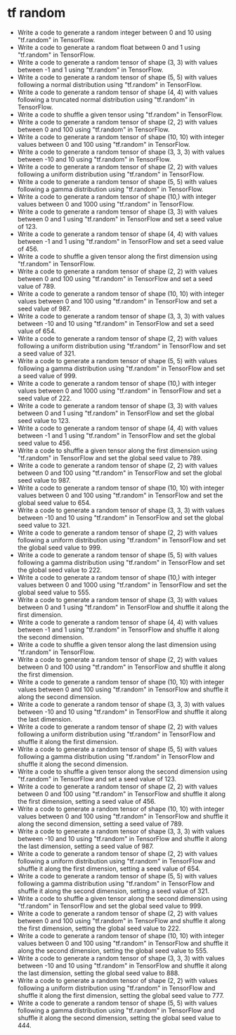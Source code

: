 # tf random

- Write a code to generate a random integer between 0 and 10 using "tf.random" in TensorFlow.
- Write a code to generate a random float between 0 and 1 using "tf.random" in TensorFlow.
- Write a code to generate a random tensor of shape (3, 3) with values between -1 and 1 using "tf.random" in TensorFlow.
- Write a code to generate a random tensor of shape (5, 5) with values following a normal distribution using "tf.random" in TensorFlow.
- Write a code to generate a random tensor of shape (4, 4) with values following a truncated normal distribution using "tf.random" in TensorFlow.
- Write a code to shuffle a given tensor using "tf.random" in TensorFlow.
- Write a code to generate a random tensor of shape (2, 2) with values between 0 and 100 using "tf.random" in TensorFlow.
- Write a code to generate a random tensor of shape (10, 10) with integer values between 0 and 100 using "tf.random" in TensorFlow.
- Write a code to generate a random tensor of shape (3, 3, 3) with values between -10 and 10 using "tf.random" in TensorFlow.
- Write a code to generate a random tensor of shape (2, 2) with values following a uniform distribution using "tf.random" in TensorFlow.
- Write a code to generate a random tensor of shape (5, 5) with values following a gamma distribution using "tf.random" in TensorFlow.
- Write a code to generate a random tensor of shape (10,) with integer values between 0 and 1000 using "tf.random" in TensorFlow.
- Write a code to generate a random tensor of shape (3, 3) with values between 0 and 1 using "tf.random" in TensorFlow and set a seed value of 123.
- Write a code to generate a random tensor of shape (4, 4) with values between -1 and 1 using "tf.random" in TensorFlow and set a seed value of 456.
- Write a code to shuffle a given tensor along the first dimension using "tf.random" in TensorFlow.
- Write a code to generate a random tensor of shape (2, 2) with values between 0 and 100 using "tf.random" in TensorFlow and set a seed value of 789.
- Write a code to generate a random tensor of shape (10, 10) with integer values between 0 and 100 using "tf.random" in TensorFlow and set a seed value of 987.
- Write a code to generate a random tensor of shape (3, 3, 3) with values between -10 and 10 using "tf.random" in TensorFlow and set a seed value of 654.
- Write a code to generate a random tensor of shape (2, 2) with values following a uniform distribution using "tf.random" in TensorFlow and set a seed value of 321.
- Write a code to generate a random tensor of shape (5, 5) with values following a gamma distribution using "tf.random" in TensorFlow and set a seed value of 999.
- Write a code to generate a random tensor of shape (10,) with integer values between 0 and 1000 using "tf.random" in TensorFlow and set a seed value of 222.
- Write a code to generate a random tensor of shape (3, 3) with values between 0 and 1 using "tf.random" in TensorFlow and set the global seed value to 123.
- Write a code to generate a random tensor of shape (4, 4) with values between -1 and 1 using "tf.random" in TensorFlow and set the global seed value to 456.
- Write a code to shuffle a given tensor along the first dimension using "tf.random" in TensorFlow and set the global seed value to 789.
- Write a code to generate a random tensor of shape (2, 2) with values between 0 and 100 using "tf.random" in TensorFlow and set the global seed value to 987.
- Write a code to generate a random tensor of shape (10, 10) with integer values between 0 and 100 using "tf.random" in TensorFlow and set the global seed value to 654.
- Write a code to generate a random tensor of shape (3, 3, 3) with values between -10 and 10 using "tf.random" in TensorFlow and set the global seed value to 321.
- Write a code to generate a random tensor of shape (2, 2) with values following a uniform distribution using "tf.random" in TensorFlow and set the global seed value to 999.
- Write a code to generate a random tensor of shape (5, 5) with values following a gamma distribution using "tf.random" in TensorFlow and set the global seed value to 222.
- Write a code to generate a random tensor of shape (10,) with integer values between 0 and 1000 using "tf.random" in TensorFlow and set the global seed value to 555.
- Write a code to generate a random tensor of shape (3, 3) with values between 0 and 1 using "tf.random" in TensorFlow and shuffle it along the first dimension.
- Write a code to generate a random tensor of shape (4, 4) with values between -1 and 1 using "tf.random" in TensorFlow and shuffle it along the second dimension.
- Write a code to shuffle a given tensor along the last dimension using "tf.random" in TensorFlow.
- Write a code to generate a random tensor of shape (2, 2) with values between 0 and 100 using "tf.random" in TensorFlow and shuffle it along the first dimension.
- Write a code to generate a random tensor of shape (10, 10) with integer values between 0 and 100 using "tf.random" in TensorFlow and shuffle it along the second dimension.
- Write a code to generate a random tensor of shape (3, 3, 3) with values between -10 and 10 using "tf.random" in TensorFlow and shuffle it along the last dimension.
- Write a code to generate a random tensor of shape (2, 2) with values following a uniform distribution using "tf.random" in TensorFlow and shuffle it along the first dimension.
- Write a code to generate a random tensor of shape (5, 5) with values following a gamma distribution using "tf.random" in TensorFlow and shuffle it along the second dimension.
- Write a code to shuffle a given tensor along the second dimension using "tf.random" in TensorFlow and set a seed value of 123.
- Write a code to generate a random tensor of shape (2, 2) with values between 0 and 100 using "tf.random" in TensorFlow and shuffle it along the first dimension, setting a seed value of 456.
- Write a code to generate a random tensor of shape (10, 10) with integer values between 0 and 100 using "tf.random" in TensorFlow and shuffle it along the second dimension, setting a seed value of 789.
- Write a code to generate a random tensor of shape (3, 3, 3) with values between -10 and 10 using "tf.random" in TensorFlow and shuffle it along the last dimension, setting a seed value of 987.
- Write a code to generate a random tensor of shape (2, 2) with values following a uniform distribution using "tf.random" in TensorFlow and shuffle it along the first dimension, setting a seed value of 654.
- Write a code to generate a random tensor of shape (5, 5) with values following a gamma distribution using "tf.random" in TensorFlow and shuffle it along the second dimension, setting a seed value of 321.
- Write a code to shuffle a given tensor along the second dimension using "tf.random" in TensorFlow and set the global seed value to 999.
- Write a code to generate a random tensor of shape (2, 2) with values between 0 and 100 using "tf.random" in TensorFlow and shuffle it along the first dimension, setting the global seed value to 222.
- Write a code to generate a random tensor of shape (10, 10) with integer values between 0 and 100 using "tf.random" in TensorFlow and shuffle it along the second dimension, setting the global seed value to 555.
- Write a code to generate a random tensor of shape (3, 3, 3) with values between -10 and 10 using "tf.random" in TensorFlow and shuffle it along the last dimension, setting the global seed value to 888.
- Write a code to generate a random tensor of shape (2, 2) with values following a uniform distribution using "tf.random" in TensorFlow and shuffle it along the first dimension, setting the global seed value to 777.
- Write a code to generate a random tensor of shape (5, 5) with values following a gamma distribution using "tf.random" in TensorFlow and shuffle it along the second dimension, setting the global seed value to 444.